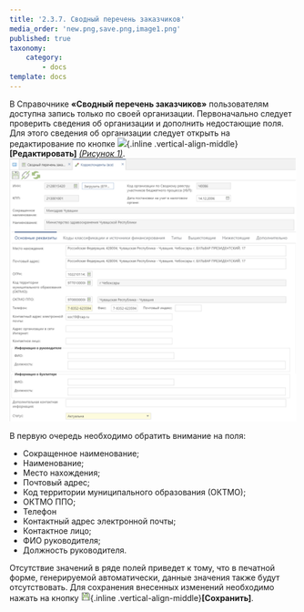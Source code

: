 ```yaml
---
title: '2.3.7. Сводный перечень заказчиков'
media_order: 'new.png,save.png,image1.png'
published: true
taxonomy:
    category:
        - docs
template: docs
---
```


В Справочнике **«Сводный перечень заказчиков»** пользователям доступна запись только по своей организации. Первоначально следует проверить сведения об организации и дополнить недостающие поля. Для этого сведения об организации следует открыть на редактирование по кнопке  ![](edit.png){.inline .vertical-align-middle}**[Редактировать]** *[(Рисунок 1)](#ris-01)*.
![](image1.png?id=ris-01)

В первую очередь необходимо обратить внимание на поля:
* Сокращенное наименование;
* Наименование;
* Место нахождения;
* Почтовый адрес;
* Код территории муниципального образования (ОКТМО);
* ОКТМО ППО;
* Телефон
* Контактный адрес электронной почты;
* Контактное лицо;
* ФИО руководителя;
* Должность руководителя.

Отсутствие значений в ряде полей приведет к тому, что в печатной форме, генерируемой автоматически, данные значения также будут отсутствовать.
Для сохранения внесенных изменений необходимо нажать на кнопку ![](save.png){.inline .vertical-align-middle}**[Сохранить]**.